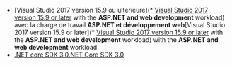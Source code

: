 * <span data-ttu-id="970c7-101">[Visual Studio 2017 version 15.9 ou ultérieure](* [Visual Studio 2017 version 15.9 or later](https://www.visualstudio.com/downloads/?utm_medium=microsoft&utm_source=docs.microsoft.com&utm_campaign=button+cta&utm_content=download+vs2017) with the **ASP.NET and web development** workload) avec la charge de travail **ASP.NET et développement web**</span><span class="sxs-lookup"><span data-stu-id="970c7-101">[Visual Studio 2017 version 15.9 or later](* [Visual Studio 2017 version 15.9 or later](https://www.visualstudio.com/downloads/?utm_medium=microsoft&utm_source=docs.microsoft.com&utm_campaign=button+cta&utm_content=download+vs2017) with the **ASP.NET and web development** workload) with the **ASP.NET and web development** workload</span></span>
* [<span data-ttu-id="970c7-102">.NET core SDK 3.0</span><span class="sxs-lookup"><span data-stu-id="970c7-102">.NET Core SDK 3.0</span></span>](https://dotnet.microsoft.com/download/dotnet-core/3.0)